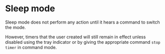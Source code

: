 # Sleep mode

Sleep mode does not perform any action until it hears a command to switch the mode.

However,  timers that the user created will still remain in effect unless disabled using the tray indicator or by giving the appropriate command `stop timer` in command mode.